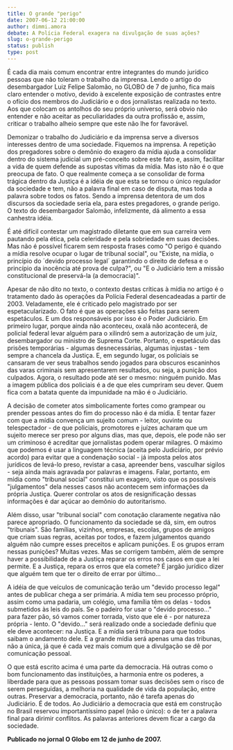 ```yaml
---
title: O grande "perigo"
date: 2007-06-12 21:00:00
author: dimmi.amora
debate: A Polícia Federal exagera na divulgação de suas ações?
slug: o-grande-perigo
status: publish 
type: post
---
```


É cada dia mais comum encontrar entre integrantes do mundo jurídico pessoas que não toleram o trabalho da imprensa. Lendo o artigo do desembargador Luiz Felipe Salomão, no GLOBO de 7 de junho, fica mais claro entender o motivo, devido à excelente exposição de contrastes entre o ofício dos membros do Judiciário e o dos jornalistas realizada no texto. Aos que colocam os antolhos do seu próprio universo, será obvio não entender e não aceitar as peculiaridades da outra profissão e, assim, criticar o trabalho alheio sempre que este não lhe for favorável. 


Demonizar o trabalho do Judiciário e da imprensa serve a diversos interesses dentro de uma sociedade. Fiquemos na imprensa. A repetição dos pregadores sobre o demônio do exagero da mídia ajuda a consolidar dentro do sistema judicial um pré-conceito sobre este fato e, assim, facilitar a vida de quem defende as supostas vítimas da mídia. Mas isto não é o que preocupa de fato. O que realmente começa a se consolidar de forma trágica dentro da Justiça é a idéia de que esta se tornou o único regulador da sociedade e tem, não a palavra final em caso de disputa, mas toda a palavra sobre todos os fatos. Sendo a imprensa detentora de um dos discursos da sociedade seria ela, para estes pregadores, o grande perigo. O texto do desembargador Salomão, infelizmente, dá alimento a essa canhestra idéia. 


É até difícil contestar um magistrado diletante que em sua carreira vem pautando pela ética, pela celeridade e pela sobriedade em suas decisões. Mas não é possível ficarem sem resposta frases como "O perigo é quando a mídia resolve ocupar o lugar de tribunal social", ou "Existe, na mídia, o princípio do ´devido processo legal´ garantindo o direito de defesa e o princípio da inocência até prova de culpa?", ou "E o Judiciário tem a missão constitucional de preservá-la (a democracia)". 


Apesar de não dito no texto, o contexto destas críticas à mídia no artigo é o tratamento dado às operações da Polícia Federal desencadeadas a partir de 2003. Veladamente, ele é criticado pelo magistrado por ser espetacularizado. O fato é que as operações são feitas para serem espetáculos. E um dos responsáveis por isso é o Poder Judiciário. Em primeiro lugar, porque ainda não aconteceu, oxalá não acontecerá, de policial federal levar alguém para o xilindró sem a autorização de um juiz, desembargador ou ministro de Suprema Corte. Portanto, o espetáculo das prisões temporárias - algumas desnecessárias, algumas injustas - tem sempre a chancela da Justiça. E, em segundo lugar, os policiais se cansaram de ver seus trabalhos sendo jogados para obscuros escaninhos das varas criminais sem apresentarem resultados, ou seja, a punição dos culpados. Agora, o resultado pode até ser o mesmo: ninguém punido. Mas a imagem pública dos policiais é a de que eles cumpriram seu dever. Quem fica com a batata quente da impunidade na mão é o Judiciário. 


A decisão de cometer atos simbolicamente fortes como grampear ou prender pessoas antes do fim do processo não é da mídia. E tentar fazer com que a mídia convença um sujeito comum - leitor, ouvinte ou telespectador - de que policiais, promotores e juízes acharam que um sujeito merece ser preso por alguns dias, mas que, depois, ele pode não ser um criminoso é acreditar que jornalistas podem operar milagres. O máximo que podemos é usar a linguagem técnica (aceita pelo Judiciário, por prévio acordo) para evitar que a condenação social - já imposta pelos atos jurídicos de levá-lo preso, revistar a casa, apreender bens, vasculhar sigilos - seja ainda mais agravada por palavras e imagens. Falar, portanto, em mídia como "tribunal social" constitui um exagero, visto que os possíveis "julgamentos" dela nesses casos não acontecem sem informações da própria Justiça. Querer controlar os atos de resignificação dessas informações é dar açúcar ao demônio do autoritarismo. 


Além disso, usar "tribunal social" com conotação claramente negativa não parece apropriado. O funcionamento da sociedade se dá, sim, em outros "tribunais". São famílias, vizinhos, empresas, escolas, grupos de amigos que criam suas regras, aceitas por todos, e fazem julgamentos quando alguém não cumpre esses preceitos e aplicam punições. E os grupos erram nessas punições? Muitas vezes. Mas se corrigem também, além de sempre haver a possibilidade de a Justiça reparar os erros nos casos em que a lei permite. E a Justiça, repara os erros que ela comete? É jargão jurídico dizer que alguém tem que ter o direito de errar por último... 


A idéia de que veículos de comunicação terão um "devido processo legal" antes de publicar chega a ser primária. A mídia tem seu processo próprio, assim como uma padaria, um colégio, uma família têm os delas - todos submetidos às leis do país. Se o padeiro for usar o "devido processo..." para fazer pão, só vamos comer torrada, visto que ele é - por natureza própria - lento. O "devido..." será realizado onde a sociedade definiu que ele deve acontecer: na Justiça. E a mídia será tribuna para que todos saibam o andamento dele. E a grande mídia será apenas uma das tribunas, não a única, já que é cada vez mais comum que a divulgação se dê por comunicação pessoal. 


O que está escrito acima é uma parte da democracia. Há outras como o bom funcionamento das instituições, a harmonia entre os poderes, a liberdade para que as pessoas possam tomar suas decisões sem o risco de serem perseguidas, a melhoria na qualidade de vida da população, entre outras. Preservar a democracia, portanto, não é tarefa apenas do Judiciário. É de todos. Ao Judiciário a democracia que está em construção no Brasil reservou importantíssimo papel (não o único): o de ter a palavra final para dirimir conflitos. As palavras anteriores devem ficar a cargo da sociedade. 


**Publicado no jornal O Globo em 12 de junho de 2007.**


